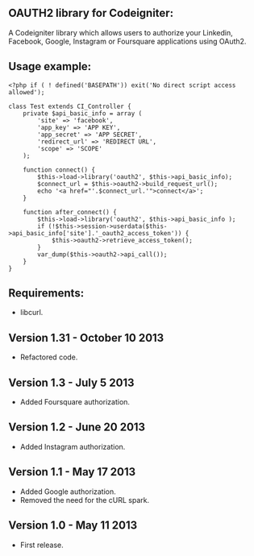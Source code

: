 OAUTH2 library for Codeigniter:
--------------

A Codeigniter library which allows users to authorize your Linkedin, Facebook, Google, Instagram or Foursquare applications using OAuth2.


Usage example:
--------------
	<?php if ( ! defined('BASEPATH')) exit('No direct script access allowed');

	class Test extends CI_Controller {
		private $api_basic_info = array (
			'site' => 'facebook',
			'app_key' => 'APP KEY',
			'app_secret' => 'APP SECRET',
			'redirect_url' => 'REDIRECT URL',
			'scope' => 'SCOPE'
		);

		function connect() {
			$this->load->library('oauth2', $this->api_basic_info);
			$connect_url = $this->oauth2->build_request_url();
			echo '<a href="'.$connect_url.'">connect</a>';
		}
	
		function after_connect() {
			$this->load->library('oauth2', $this->api_basic_info );
			if (!$this->session->userdata($this->api_basic_info['site'].'_oauth2_access_token')) {
				$this->oauth2->retrieve_access_token();
			}
			var_dump($this->oauth2->api_call());
		}
	}
	
Requirements:
--------------

- libcurl. 
	


Version 1.31 - October 10 2013
--------------

- Refactored code.	

Version 1.3 - July 5 2013
---------------

- Added Foursquare authorization.
	 	
Version 1.2 - June 20 2013
--------------	 

- Added Instagram authorization.
	
Version 1.1 - May 17 2013
--------------

- Added Google authorization.
- Removed the need for the cURL spark. 

Version 1.0 - May 11 2013
--------------

- First release.
